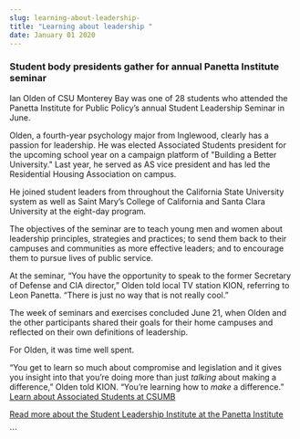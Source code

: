 ```yaml
---
slug: learning-about-leadership-
title: "Learning about leadership "
date: January 01 2020
---
```


 
<h3>Student body presidents gather for annual Panetta Institute seminar</h3>
<p>
  Ian Olden of CSU Monterey Bay was one of 28 students who attended the Panetta
  Institute for Public Policy’s annual Student Leadership Seminar in June.
</p>
<p>
  Olden, a fourth-year psychology major from Inglewood, clearly has a passion
  for leadership. He was elected Associated Students president for the upcoming
  school year on a campaign platform of "Building a Better University." Last
  year, he served as AS vice president and has led the Residential Housing
  Association on campus.
</p>
<p>
  He joined student leaders from throughout the California State University
  system as well as Saint Mary’s College of California and Santa Clara
  University at the eight-day program.
</p>
<p>
  The objectives of the seminar are to teach young men and women about
  leadership principles, strategies and practices; to send them back to their
  campuses and communities as more effective leaders; and to encourage them to
  pursue lives of public service.
</p>
<p>
  At the seminar, “You have the opportunity to speak to the former Secretary of
  Defense and CIA director,” Olden told local TV station KION, referring to Leon
  Panetta. “There is just no way that is not really cool.”
</p>
<p>
  The week of seminars and exercises concluded June 21, when Olden and the other
  participants shared their goals for their home campuses and reflected on their
  own definitions of leadership.
</p>
<p>For Olden, it was time well spent.</p>
<p>
  “You get to learn so much about compromise and legislation and it gives you
  insight into that you’re doing more than just <em>talking</em> about making a
  difference,” Olden told KION. “You’re learning how to <em>make</em> a
  difference.”
  <a href="https://as.csumb.edu/?_csumbsearch=Associated%2BStudents"
    >Learn about Associated Students at CSUMB</a
  >
</p>
<p>
  <a
    href="https://www.panettainstitute.org/programs/study-with-us/student-leadership-training/"
    >Read more about the Student Leadership Institute at the Panetta
    Institute</a
  >
</p>
```
